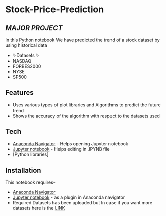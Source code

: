 # Stock-Price-Prediction
## _MAJOR PROJECT_


In this Python notebook We have predicted the trend of a stock dataset by using historical data 
- ✨Datasets ✨
- NASDAQ
- FORBES2000
- NYSE
- SP500

## Features

- Uses various types of plot libraries and Algorithms to predict the future trend
- Shows the accuracy of the algorithm with respect to the datasets used

## Tech

- [Anaconda Navigator](https://docs.anaconda.com/free/navigator/) - Helps opening Jupyter notebook
- [Jupyter notebook](https://jupyter.org/) - Helps editing in .IPYNB file
- [Python libraries]


## Installation

This notebook requires- 
- [Anaconda Navigator](https://docs.anaconda.com/free/navigator/)
- [Jupyter notebook](https://jupyter.org/) - as a plugin in Anaconda navigator
- Required Datasets has been uploaded but In case if you want more datasets here is the [LINK](https://mega.nz/folder/ZnQFzZKJ#xm_w2_0FGlEdEcFfv_WRMQ)
